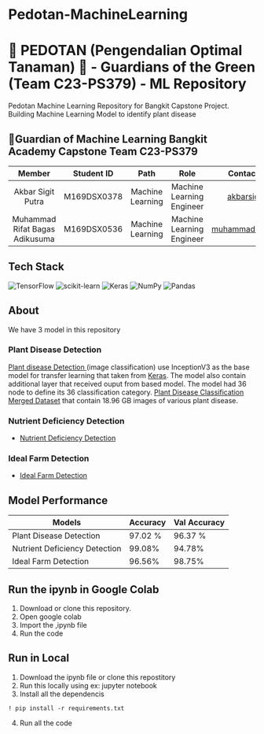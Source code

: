 # Pedotan-MachineLearning
# 🌱 PEDOTAN (Pengendalian Optimal Tanaman) 🌿 - Guardians of the Green (Team C23-PS379) - ML Repository

Pedotan Machine Learning Repository for Bangkit Capstone Project. Building Machine Learning Model to identify plant disease 
## 👥Guardian of Machine Learning Bangkit Academy Capstone Team C23-PS379
|            Member           | Student ID |        Path        |                    Role                    |                                                       Contacts                                                      |
| :-------------------------: | :--------: | :----------------: | :----------------------------------------: | :-----------------------------------------------------------------------------------------------------------------: |
| Akbar Sigit Putra  | M169DSX0378 |  Machine Learning  |Machine Learning Engineer |[akbarsigit](https://github.com/akbarsigit)|
| Muhammad Rifat Bagas Adikusuma | M169DSX0536  |  Machine Learning  | Machine Learning Engineer | [muhammadrifatba](https://github.com/muhammadrifatba) |

## Tech Stack
![TensorFlow](https://img.shields.io/badge/TensorFlow-%23FF6F00.svg?style=for-the-badge&logo=TensorFlow&logoColor=white)
![scikit-learn](https://img.shields.io/badge/scikit--learn-%23F7931E.svg?style=for-the-badge&logo=scikit-learn&logoColor=white)
![Keras](https://img.shields.io/badge/Keras-%23D00000.svg?style=for-the-badge&logo=Keras&logoColor=white)
![NumPy](https://img.shields.io/badge/numpy-%23013243.svg?style=for-the-badge&logo=numpy&logoColor=white)
![Pandas](https://img.shields.io/badge/pandas-%23150458.svg?style=for-the-badge&logo=pandas&logoColor=white)

## About 
We have 3 model in this repository
### Plant Disease Detection
[Plant disease Detection ](https://github.com/akbarsigit/Pedotan-MachineLearning/blob/main/crop_disease_detection.ipynb) 
(image classification) use InceptionV3 as the base model for transfer learning that taken from [Keras](https://keras.io/api/applications/inceptionv3/). The model also contain additional layer that received ouput from based model. The model had 36 node to define its 36 classification category.  [Plant Disease Classification Merged Dataset](https://www.kaggle.com/datasets/alinedobrovsky/plant-disease-classification-merged-dataset) that contain 18.96 GB images of various plant disease. 

### Nutrient Deficiency Detection
- [Nutrient Deficiency Detection](https://github.com/akbarsigit/Pedotan-MachineLearning/blob/main/leafNutrient.ipynb)
  
### Ideal Farm Detection
- [Ideal Farm Detection](https://github.com/akbarsigit/Pedotan-MachineLearning/blob/main/cropCNN.ipynb)

## Model Performance
Models | Accuracy | Val Accuracy
------------ | ------------- | -------------
Plant Disease Detection | 97.02 % | 96.37 %
Nutrient Deficiency Detection | 99.08% | 94.78%
Ideal Farm Detection | 96.56% | 98.75%


## Run the ipynb in Google Colab
1. Download or clone this repository.
2. Open google colab
3. Import the ,ipynb file
4. Run the code

## Run in Local

1. Download the ipynb file or clone this repostitory
2. Run this locally using ex: jupyter notebook
3. Install all the dependencis
  ```
  ! pip install -r requirements.txt
  ```
4. Run all the code


